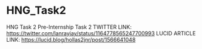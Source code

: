 # HNG_Task2
HNG Task 2 Pre-Internship Task 2
TWITTER LINK: https://twitter.com/lanrayjay/status/1164778565247700993
LUCID ARTICLE LINK: https://lucid.blog/hollas2jnr/post/1566641048

